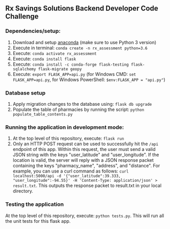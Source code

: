 ## Rx Savings Solutions Backend Developer Code Challenge

### Dependencies/setup:  
1. Download and setup [anaconda](https://www.anaconda.com/distribution/) (make sure to use Python 3 version)  
2. Execute in terminal: `conda create -n rx_assessment python=3.6`
3. Execute: `conda activate rx_assessment`  
4. Execute: `conda install flask`  
5. Execute: `conda install -c conda-forge flask-testing flask-sqlalchemy flask-migrate geopy`  
6. Execute: `export FLASK_APP=api.py` (for Windows CMD: `set FLASK_APP=api.py`, for Windows PowerShell: `$env:FLASK_APP = "api.py"`)

### Database setup
1. Apply migration changes to the database using: `flask db upgrade`
2. Populate the table of pharmacies by running the script: `python populate_table_contents.py`  

### Running the application in development mode:
1. At the top level of this repository, execute: `flask run`
2. Only an HTTP POST request can be used to successfully hit the `/api` endpoint of this app. Within this request, the user must send a valid JSON string with the keys "user_latitude" and "user_longitude". If the location is valid, the server will reply with a JSON response packet containing the keys "pharmacy_name", "address", and "distance". For example, you can use a curl command as follows: `curl localhost:5000/api -d '{"user_latitude":39.333, "user_longitude":-94.55}' -H 'Content-Type: application/json' > result.txt`. This outputs the response packet to result.txt in your local directory.

### Testing the application
At the top level of this repository, execute: `python tests.py`. This will run all the unit tests for this flask app.